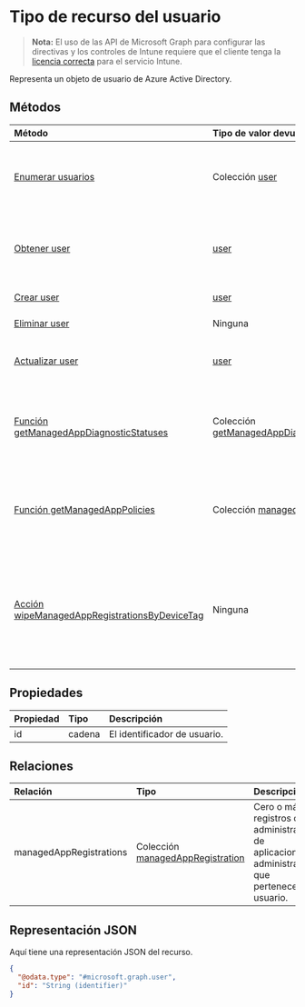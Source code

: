 # <a name="user-resource-type"></a>Tipo de recurso del usuario

> **Nota:** El uso de las API de Microsoft Graph para configurar las directivas y los controles de Intune requiere que el cliente tenga la [licencia correcta](https://go.microsoft.com/fwlink/?linkid=839381) para el servicio Intune.

Representa un objeto de usuario de Azure Active Directory.
## <a name="methods"></a>Métodos
|Método|Tipo de valor devuelto|Descripción|
|:---|:---|:---|
|[Enumerar usuarios](../api/intune_mam_user_list.md)|Colección [user](../resources/intune_mam_user.md)|Enumere las propiedades y las relaciones de los objetos [user](../resources/intune_mam_user.md).|
|[Obtener user](../api/intune_mam_user_get.md)|[user](../resources/intune_mam_user.md)|Lea las propiedades y las relaciones del objeto [user](../resources/intune_mam_user.md).|
|[Crear user](../api/intune_mam_user_create.md)|[user](../resources/intune_mam_user.md)|Cree un objeto [user](../resources/intune_mam_user.md).|
|[Eliminar user](../api/intune_mam_user_delete.md)|Ninguna|Elimina un [user](../resources/intune_mam_user.md).|
|[Actualizar user](../api/intune_mam_user_update.md)|[user](../resources/intune_mam_user.md)|Actualice las propiedades de un objeto [user](../resources/intune_mam_user.md).|
|[Función getManagedAppDiagnosticStatuses](../api/intune_mam_user_getmanagedappdiagnosticstatuses.md)|Colección [getManagedAppDiagnosticStatus](../resources/intune_mam_managedappdiagnosticstatus.md)|Obtiene estados de validación de diagnósticos de un usuario determinado.|
|[Función getManagedAppPolicies](../api/intune_mam_user_getmanagedapppolicies.md)|Colección [managedAppPolicy](../resources/intune_mam_managedapppolicy.md)|Obtiene las restricciones de aplicaciones de un usuario determinado.|
|[Acción wipeManagedAppRegistrationsByDeviceTag](../api/intune_mam_user_wipemanagedappregistrationsbydevicetag.md)|Ninguna|Emite una operación de borrado en un registro de la aplicación con la etiqueta del dispositivo especificado.|

## <a name="properties"></a>Propiedades
|Propiedad|Tipo|Descripción|
|:---|:---|:---|
|id|cadena|El identificador de usuario.|

## <a name="relationships"></a>Relaciones
|Relación|Tipo|Descripción|
|:---|:---|:---|
|managedAppRegistrations|Colección [managedAppRegistration](../resources/intune_mam_managedappregistration.md)|Cero o más registros de administración de aplicaciones administradas que pertenecen al usuario.|

## <a name="json-representation"></a>Representación JSON
Aquí tiene una representación JSON del recurso.
<!-- {
  "blockType": "resource",
  "keyProperty": "id",
  "@odata.type": "microsoft.graph.user"
}
-->
``` json
{
  "@odata.type": "#microsoft.graph.user",
  "id": "String (identifier)"
}
```



